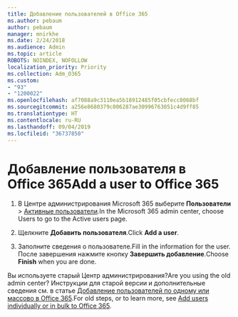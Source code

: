 ```yaml
---
title: Добавление пользователей в Office 365
ms.author: pebaum
author: pebaum
manager: mnirkhe
ms.date: 2/24/2018
ms.audience: Admin
ms.topic: article
ROBOTS: NOINDEX, NOFOLLOW
localization_priority: Priority
ms.collection: Adm_O365
ms.custom:
- "93"
- "1200022"
ms.openlocfilehash: af7088a9c3110ea5b18912485f05cbfecc8068bf
ms.sourcegitcommit: a256e8680379c006287ae30996763051c4d9ff85
ms.translationtype: HT
ms.contentlocale: ru-RU
ms.lasthandoff: 09/04/2019
ms.locfileid: "36737850"
---
```

# <a name="add-a-user-to-office-365"></a><span data-ttu-id="a5553-102">Добавление пользователя в Office 365</span><span class="sxs-lookup"><span data-stu-id="a5553-102">Add a user to Office 365</span></span>

1. <span data-ttu-id="a5553-103">В Центре администрирования Microsoft 365 выберите **Пользователи** >  [Активные пользователи](https://admin.microsoft.com/Adminportal/Home?source=applauncher#/users).</span><span class="sxs-lookup"><span data-stu-id="a5553-103">In the Microsoft 365 admin center, choose Users to go to the Active users page.</span></span>

2. <span data-ttu-id="a5553-104">Щелкните **Добавить пользователя**.</span><span class="sxs-lookup"><span data-stu-id="a5553-104">Click **Add a user**.</span></span>

3. <span data-ttu-id="a5553-105">Заполните сведения о пользователе.</span><span class="sxs-lookup"><span data-stu-id="a5553-105">Fill in the information for the user.</span></span> <span data-ttu-id="a5553-106">После завершения нажмите кнопку **Завершить добавление**.</span><span class="sxs-lookup"><span data-stu-id="a5553-106">Choose **Finish** when you are done.</span></span>

<span data-ttu-id="a5553-107">Вы используете старый Центр администрирования?</span><span class="sxs-lookup"><span data-stu-id="a5553-107">Are you using the old admin center?</span></span> <span data-ttu-id="a5553-108">Инструкции для старой версии и дополнительные сведения см. в статье [Добавление пользователей по одному или массово в Office 365](https://docs.microsoft.com/office365/admin/add-users/add-users).</span><span class="sxs-lookup"><span data-stu-id="a5553-108">For old steps, or to learn more, see [ Add users individually or in bulk to Office 365](https://docs.microsoft.com/office365/admin/add-users/add-users).</span></span>
  
